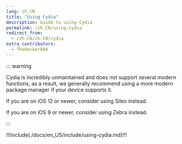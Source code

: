 ```yaml
---
lang: zh_CN
title: "Using Cydia"
description: Guide to using Cydia
permalink: /zh_CN/using-cydia
redirect_from:
  - /zh-CN/zh-CN/cydia
extra_contributors:
  - TheHacker894
---
```


::: warning

Cydia is incredibly unmaintained and does not support several modern functions, as a result, we generally recommend using a more modern package manager if your device supports it. 

If you are on iOS 12 or newer, consider using <router-link to="/installing-sileo">Sileo</router-link> instead.

If you are on iOS 9 or newer, consider using <router-link to="/installing-zebra">Zebra</router-link> instead.

:::

!!!include(./docs/en_US/include/using-cydia.md)!!!